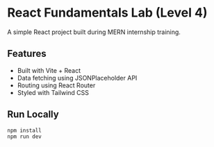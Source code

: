 # React Fundamentals Lab (Level 4)

A simple React project built during MERN internship training.

## Features
- Built with Vite + React
- Data fetching using JSONPlaceholder API
- Routing using React Router
- Styled with Tailwind CSS

## Run Locally
```bash
npm install
npm run dev
